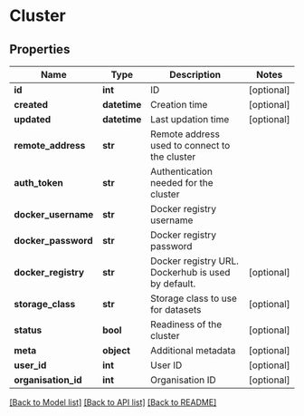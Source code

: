 # Cluster

## Properties
Name | Type | Description | Notes
------------ | ------------- | ------------- | -------------
**id** | **int** | ID | [optional] 
**created** | **datetime** | Creation time | [optional] 
**updated** | **datetime** | Last updation time | [optional] 
**remote_address** | **str** | Remote address used to connect to the cluster | 
**auth_token** | **str** | Authentication needed for the cluster | 
**docker_username** | **str** | Docker registry username | 
**docker_password** | **str** | Docker registry password | 
**docker_registry** | **str** | Docker registry URL. Dockerhub is used by default. | [optional] 
**storage_class** | **str** | Storage class to use for datasets | [optional] 
**status** | **bool** | Readiness of the cluster | [optional] 
**meta** | **object** | Additional metadata | [optional] 
**user_id** | **int** | User ID | [optional] 
**organisation_id** | **int** | Organisation ID | [optional] 

[[Back to Model list]](../README.md#documentation-for-models) [[Back to API list]](../README.md#documentation-for-api-endpoints) [[Back to README]](../README.md)


